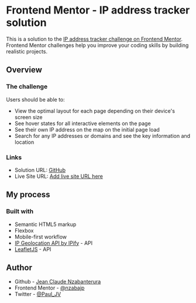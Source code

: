 # Frontend Mentor - IP address tracker solution

This is a solution to the [IP address tracker challenge on Frontend Mentor](https://www.frontendmentor.io/challenges/ip-address-tracker-I8-0yYAH0). Frontend Mentor challenges help you improve your coding skills by building realistic projects. 

## Overview

### The challenge

Users should be able to:

- View the optimal layout for each page depending on their device's screen size
- See hover states for all interactive elements on the page
- See their own IP address on the map on the initial page load
- Search for any IP addresses or domains and see the key information and location

### Links

- Solution URL: [GitHub](https://github.com/nzabajp/ip-address-tracker)
- Live Site URL: [Add live site URL here](https://your-live-site-url.com)

## My process

### Built with

- Semantic HTML5 markup
- Flexbox
- Mobile-first workflow
- [IP Geolocation API by IPify](https://geo.ipify.org/) - API
- [LeafletJS](https://leafletjs.com/) - API


## Author

- Github - [Jean Claude Nzabanterura](https://github.com/nzabajp)
- Frontend Mentor - [@nzabajp](https://www.frontendmentor.io/profile/nzabajp)
- Twitter - [@Paul_JV](https://twitter.com/Paul_JV)
